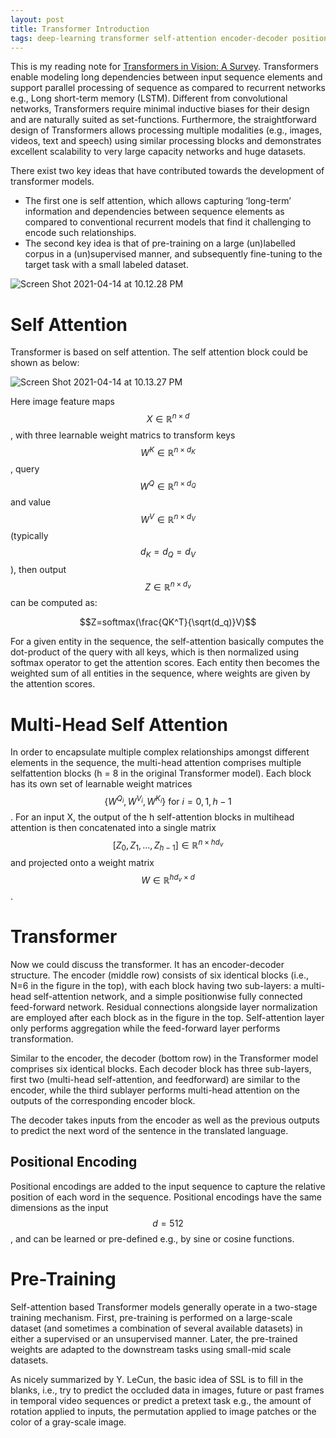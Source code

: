 ```yaml
---
layout: post
title: Transformer Introduction
tags: deep-learning transformer self-attention encoder-decoder position-encodings
---
```

This is my reading note for [Transformers in Vision: A Survey](https://arxiv.org/abs/2101.01169).  Transformers enable modeling long dependencies between input sequence elements and support parallel processing of sequence as compared to recurrent networks e.g., Long short-term memory (LSTM). Different from convolutional networks, Transformers require minimal inductive biases for their design and are naturally suited as set-functions. Furthermore, the straightforward design of Transformers allows processing multiple modalities (e.g., images, videos, text and speech) using similar processing blocks and demonstrates excellent scalability to very large capacity networks and huge datasets.

There exist two key ideas that have contributed towards the development of transformer models. 

- The first one is self attention, which allows capturing ‘long-term’ information and dependencies between sequence elements as compared to conventional recurrent models that find it challenging to encode such relationships. 
- The second key idea is that of pre-training on a large (un)labelled corpus in a (un)supervised manner, and subsequently fine-tuning to the target task with a small labeled dataset.

![Screen Shot 2021-04-14 at 10.12.28 PM](https://raw.githubusercontent.com/zhangtemplar/zhangtemplar.github.io/master/uPic/2021_04_14_22_12_54_2021_04_14_22_12_31_Screen%20Shot%202021-04-14%20at%2010.12.28%20PM.png)

# Self Attention

Transformer is based on self attention. The self attention block could be shown as below:

![Screen Shot 2021-04-14 at 10.13.27 PM](https://raw.githubusercontent.com/zhangtemplar/zhangtemplar.github.io/master/uPic/2021_04_14_22_13_29_Screen%20Shot%202021-04-14%20at%2010.13.27%20PM.png)

Here image feature maps $$X\in\mathbb{R}^{n\times d}$$, with three learnable weight matrics to transform keys $$W^K\in\mathbb{R}^{n\times d_K}$$, query $$W^Q\in\mathbb{R}^{n\times d_Q}$$ and value $$W^V\in\mathbb{R}^{n\times d_V}$$ (typically $$d_K=d_Q=d_V$$), then output $$Z\in\mathbb{R}^{n\times d_v}$$ can be computed as:

$$Z=softmax(\frac{QK^T}{\sqrt(d_q)}V)$$

For a given entity in the sequence, the self-attention basically computes the dot-product of the query with all keys, which is then normalized using softmax operator to get the attention scores. Each entity then becomes the weighted sum of all entities in the sequence, where weights are given by the attention scores.

# Multi-Head Self Attention

In order to encapsulate multiple complex relationships amongst different elements in the sequence, the multi-head attention comprises multiple selfattention blocks (h = 8 in the original Transformer model). Each block has its own set of learnable weight matrices $$\{W^{Q_i},W^{V_i},W^{K_i}\}\text{ for }i=0,1,h-1$$. For an input X, the output of the h self-attention blocks in multihead attention is then concatenated into a single matrix $$[Z_0,Z_1,...,Z_{h-1}]\in\mathbb{R}^{n\times hd_v}$$ and projected onto a weight matrix $$W\in\mathbb{R}^{hd_v\times d}$$.

# Transformer

Now we could discuss the transformer.  It has an encoder-decoder structure. The encoder (middle row) consists of six identical blocks (i.e., N=6 in the figure in the top), with each block having two sub-layers: a multi-head self-attention network, and a simple positionwise fully connected feed-forward network. Residual connections alongside layer normalization are employed after each block as in the figure in the top. Self-attention layer only performs aggregation while the feed-forward layer performs transformation. 

Similar to the encoder, the decoder (bottom row) in the Transformer model comprises six identical blocks. Each decoder block has three sub-layers, first two (multi-head self-attention, and feedforward) are similar to the encoder, while the third sublayer performs multi-head attention on the outputs of the corresponding encoder block.

The decoder takes inputs from the encoder as well as the previous outputs to predict the next word of the sentence in the translated language.

## Positional Encoding

Positional encodings are added to the input sequence to capture the relative position of each word in the sequence. Positional encodings have the same dimensions as the input $$d=512$$, and can be learned or pre-defined e.g., by sine or cosine functions.

# Pre-Training

Self-attention based Transformer models generally operate in a two-stage training mechanism. First, pre-training is performed on a large-scale dataset (and sometimes a combination of several available datasets) in either a supervised or an unsupervised manner. Later, the pre-trained weights are adapted to the downstream tasks using small-mid scale datasets.

As nicely summarized by Y. LeCun, the basic idea of SSL is to fill in the blanks, i.e., try to predict the occluded data in images, future or past frames in temporal video sequences or predict a pretext task e.g., the amount of rotation applied to inputs, the permutation applied to image patches or the color of a gray-scale image.
